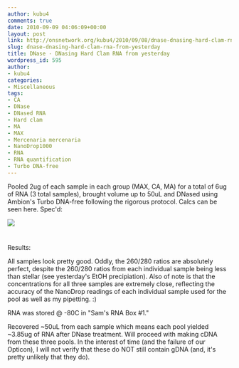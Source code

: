 ```yaml
---
author: kubu4
comments: true
date: 2010-09-09 04:06:09+00:00
layout: post
link: http://onsnetwork.org/kubu4/2010/09/08/dnase-dnasing-hard-clam-rna-from-yesterday/
slug: dnase-dnasing-hard-clam-rna-from-yesterday
title: DNase - DNasing Hard Clam RNA from yesterday
wordpress_id: 595
author:
- kubu4
categories:
- Miscellaneous
tags:
- CA
- DNase
- DNased RNA
- Hard clam
- MA
- MAX
- Mercenaria mercenaria
- NanoDrop1000
- RNA
- RNA quantification
- Turbo DNA-free
---
```


Pooled 2ug of each sample in each group (MAX, CA, MA) for a total of 6ug of RNA (3 total samples), brought volume up to 50uL and DNased using Ambion's Turbo DNA-free following the rigorous protocol. Calcs can be seen here. Spec'd:

![](http://eagle.fish.washington.edu/Arabidopsis/RNA%20Spec%20Readings/20100908%20DNased%20RNA.JPG)



# 



Results:

All samples look pretty good. Oddly, the 260/280 ratios are absolutely perfect, despite the 260/280 ratios from each individual sample being less than stellar (see yesterday's EtOH precipiation). Also of note is that the concentrations for all three samples are extremely close, reflecting the accuracy of the NanoDrop readings of each individual sample used for the pool as well as my pipetting. :)

RNA was stored @ -80C in "Sam's RNA Box #1."

Recovered ~50uL from each sample which means each pool yielded ~3.85ug of RNA after DNase treatment. Will proceed with making cDNA from these three pools. In the interest of time (and the failure of our Opticon), I will not verify that these do NOT still contain gDNA (and, it's pretty unlikely that they do).
